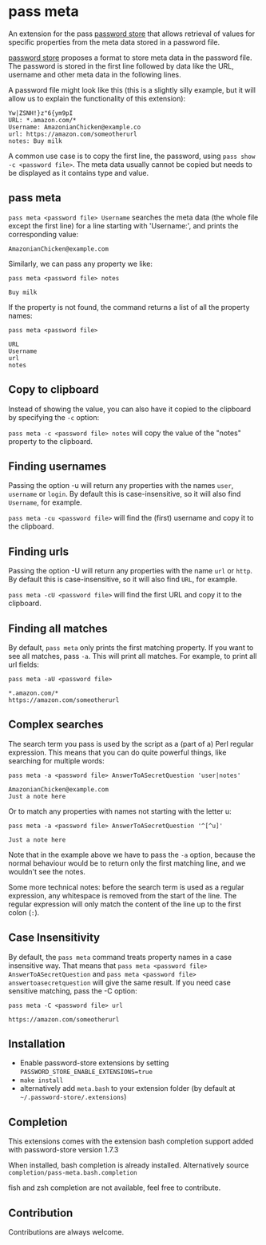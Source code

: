 # pass meta

An extension for the pass [password store](https://www.passwordstore.org/) that allows retrieval of values for specific properties from the meta data stored in a password file.

[password store](https://www.passwordstore.org/) proposes a format to
store meta data in the password file.  The password is stored in the
first line followed by data like the URL, username and other meta data
in the following lines.

A password file might look like this (this is a slightly silly
example, but it will allow us to explain the functionality of this
extension):

```
Yw|ZSNH!}z"6{ym9pI
URL: *.amazon.com/*
Username: AmazonianChicken@example.co
url: https://amazon.com/someotherurl
notes: Buy milk
```

A common use case is to copy the first line, the password, using `pass
show -c <password file>`. The meta data usually cannot be copied but
needs to be displayed as it contains type and value.

## pass meta

`pass meta <password file> Username` searches the meta data (the whole
file except the first line) for a line starting with 'Username:', and
prints the corresponding value:

```
AmazonianChicken@example.com
```


Similarly, we can pass any property we like:

`pass meta <password file> notes`

```
Buy milk
```

If the property is not found, the command returns a list of all the property names:

`pass meta <password file>`

``` 
URL
Username
url
notes
```

## Copy to clipboard

Instead of showing the value, you can also have it copied to the
clipboard by specifying the `-c` option:

`pass meta -c <password file> notes` will copy the value of the
"notes" property to the clipboard.

## Finding usernames

Passing the option -u will return any properties with the names
`user`, `username` or `login`. By default this is case-insensitive, so
it will also find `Username`, for example.

`pass meta -cu <password file>` will find the (first) username and
copy it to the clipboard.

## Finding urls

Passing the option -U will return any properties with the name `url`
or `http`. By default this is case-insensitive, so it will also find
`URL`, for example.

`pass meta -cU <password file>` will find the first URL and copy it to
the clipboard.

## Finding all matches

By default, `pass meta` only prints the first matching property. If
you want to see all matches, pass `-a`. This will print all
matches. For example, to print all url fields:

`pass meta -aU <password file>`

```
*.amazon.com/*
https://amazon.com/someotherurl
```

## Complex searches

The search term you pass is used by the script as a (part of a) Perl
regular expression. This means that you can do quite powerful things,
like searching for multiple words:

`pass meta -a <password file> AnswerToASecretQuestion 'user|notes'`

```
AmazonianChicken@example.com
Just a note here
```

Or to match any properties with names not starting with the letter u:

`pass meta -a <password file> AnswerToASecretQuestion '^[^u]'`

```
Just a note here
```

Note that in the example above we have to pass the `-a` option,
because the normal behaviour would be to return only the first
matching line, and we wouldn't see the notes. 

Some more technical notes: before the search term is used as a regular
expression, any whitespace is removed from the start of the line. The
regular expression will only match the content of the line up to the
first colon (`:`). 

## Case Insensitivity

By default, the `pass meta` command treats property names in a case
insensitive way. That means that `pass meta <password file>
AnswerToASecretQuestion` and `pass meta <password file>
answertoasecretquestion` will give the same result. If you need case
sensitive matching, pass the -C option:

`pass meta -C <password file> url`

```
https://amazon.com/someotherurl
```


## Installation

- Enable password-store extensions by setting ``PASSWORD_STORE_ENABLE_EXTENSIONS=true``
- ``make install``
- alternatively add `meta.bash` to your extension folder (by default at `~/.password-store/.extensions`)

## Completion

This extensions comes with the extension bash completion support added
with password-store version 1.7.3

When installed, bash completion is already installed. Alternatively
source `completion/pass-meta.bash.completion`

fish and zsh completion are not available, feel free to contribute.

## Contribution

Contributions are always welcome.
